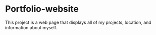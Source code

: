 # Portfolio-website
This project is a web page that displays all of my projects, location, and information about myself.

